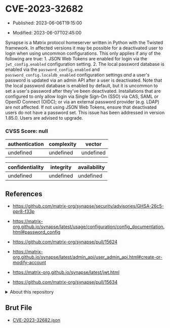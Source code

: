 # CVE-2023-32682

- Published: 2023-06-06T19:15:00

- Modified: 2023-06-07T02:45:00

Synapse is a Matrix protocol homeserver written in Python with the Twisted framework. In affected versions it may be possible for a deactivated user to login when using uncommon configurations. This only applies if any of the following are true: 1. JSON Web Tokens are enabled for login via the `jwt_config.enabled` configuration setting. 2. The local password database is enabled via the `password_config.enabled` and `password_config.localdb_enabled` configuration settings *and* a user's password is updated via an admin API after a user is deactivated. Note that the local password database is enabled by default, but it is uncommon to set a user's password after they've been deactivated. Installations that are configured to only allow login via Single Sign-On (SSO) via CAS, SAML or OpenID Connect (OIDC); or via an external password provider (e.g. LDAP) are not affected. If not using JSON Web Tokens, ensure that deactivated users do not have a password set. This issue has been addressed in version 1.85.0. Users are advised to upgrade.

### CVSS Score: **null**

| authentication | complexity | vector |
| --- | --- | --- |
| undefined | undefined | undefined |

| confidentiality | integrity | availability |
| --- | --- | --- |
| undefined | undefined | undefined |

## References

* https://github.com/matrix-org/synapse/security/advisories/GHSA-26c5-ppr8-f33p

* https://matrix-org.github.io/synapse/latest/usage/configuration/config_documentation.html#password_config

* https://github.com/matrix-org/synapse/pull/15624

* https://matrix-org.github.io/synapse/latest/admin_api/user_admin_api.html#create-or-modify-account

* https://matrix-org.github.io/synapse/latest/jwt.html

* https://github.com/matrix-org/synapse/pull/15634

<details>
<summary>About this repository</summary> 

  This repository is part of the project [Live Hack CVE](https://github.com/Live-Hack-CVE). Main website can be found [www.live-hack.org](https://www.live-hack.org) 
  
  Made by [Sn0wAlice](https://github.com/Sn0wAlice) for the people that care about security and need to have a feed of the latest CVEs. Hope you enjoy it, don't forget to star the repo and follow me on [Twitter](https://twitter.com/Sn0wAlice) and [Github](https://github.com/Sn0wAlice). And that is my [personnal website](https://www.alice-snow.me/)

  - [Home Page](https://github.com/Live-Hack-CVE)
  - [Framework](https://github.com/Live-Hack-CVE/cve-framework)
  - [CVE database](https://github.com/Live-Hack-CVE/full_database)
  - [Changelog](https://github.com/Live-Hack-CVE/Changelog)
</details>

## Brut File

* [CVE-2023-32682.json](https://raw.githubusercontent.com/Live-Hack-CVE/full_database/main/cves/2023/CVE-2023-32682.json)

